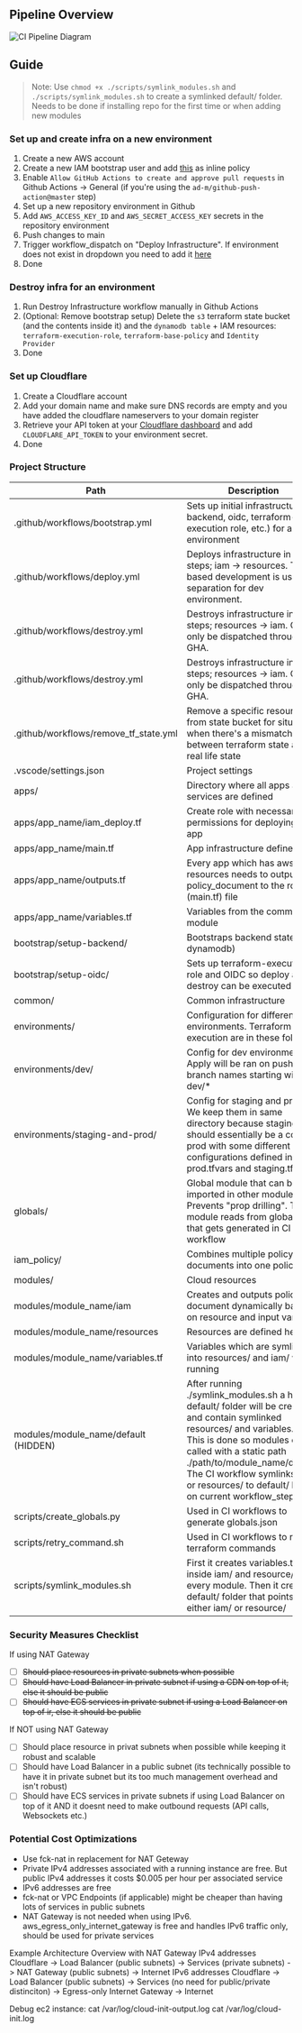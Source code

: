 ## Pipeline Overview
![CI Pipeline Diagram](ci-pipeline-diagram.png)

## Guide
> Note: Use `chmod +x ./scripts/symlink_modules.sh` and `./scripts/symlink_modules.sh` to create a symlinked default/ folder. Needs to be done if installing repo for the first time or when adding new modules

### Set up and create infra on a new environment
1. Create a new AWS account
2. Create a new IAM bootstrap user and add [this](bootstrap/README.md) as inline policy
3. Enable `Allow GitHub Actions to create and approve pull requests` in Github Actions -> General (if you're using the `ad-m/github-push-action@master` step)
4. Set up a new repository environment in Github
5. Add `AWS_ACCESS_KEY_ID` and `AWS_SECRET_ACCESS_KEY` secrets in the repository environment
6. Push changes to main
7. Trigger workflow_dispatch on "Deploy Infrastructure". If environment does not exist in dropdown you need to add it [here](https://github.com/carlssonk/terraform-aws-infra/blob/main/.github/workflows/deploy.yml#L10)
8. Done

### Destroy infra for an environment
1. Run Destroy Infrastructure workflow manually in Github Actions
2. (Optional: Remove bootstrap setup) Delete the `s3` terraform state bucket (and the contents inside it) and the `dynamodb table` + IAM resources: `terraform-execution-role`, `terraform-base-policy` and `Identity Provider`
3. Done

### Set up Cloudflare
1. Create a Cloudflare account
2. Add your domain name and make sure DNS records are empty and you have added the cloudflare nameservers to your domain register
3. Retrieve your API token at your [Cloudflare dashboard](https://dash.cloudflare.com/profile/api-tokens) and add `CLOUDFLARE_API_TOKEN` to your environment secret.
4. Done

### Project Structure
| Path                                  | Description                                                                                                                                                                                                                                                                                                   |
|---------------------------------------|---------------------------------------------------------------------------------------------------------------------------------------------------------------------------------------------------------------------------------------------------------------------------------------------------------------|
| .github/workflows/bootstrap.yml       | Sets up initial infrastructure (tf backend, oidc, terraform-execution role, etc.) for a new environment                                                                                                                                                                                                       |
| .github/workflows/deploy.yml          | Deploys infrastructure in 2 steps; iam -> resources. Trunk-based development is used + separation for dev environment.                                                                                                                                                                                        |
| .github/workflows/destroy.yml         | Destroys infrastructure in 2 steps; resources -> iam. Can only be dispatched throught GHA.                                                                                                                                                                                                                    |
| .github/workflows/destroy.yml         | Destroys infrastructure in 2 steps; resources -> iam. Can only be dispatched throught GHA.                                                                                                                                                                                                                    |
| .github/workflows/remove_tf_state.yml | Remove a specific resource from state bucket for situations when there's a mismatch between terraform state and real life state                                                                                                                                                                               |
| .vscode/settings.json                 | Project settings                                                                                                                                                                                                                                                                                              |
| apps/                                 | Directory where all apps and services are defined                                                                                                                                                                                                                                                             |
| apps/app_name/iam_deploy.tf           | Create role with necessary IAM permissions for deploying the app                                                                                                                                                                                                                                              |
| apps/app_name/main.tf                 | App infrastructure defined here                                                                                                                                                                                                                                                                               |
| apps/app_name/outputs.tf              | Every app which has aws resources needs to output a policy_document to the root (main.tf) file                                                                                                                                                                                                                |
| apps/app_name/variables.tf            | Variables from the common module                                                                                                                                                                                                                                                                              |
| bootstrap/setup-backend/              | Bootstraps backend state (s3 + dynamodb)                                                                                                                                                                                                                                                                      |
| bootstrap/setup-oidc/                 | Sets up terraform-execution-role and OIDC so deploy and destroy can be executed                                                                                                                                                                                                                               |
| common/                               | Common infrastructure                                                                                                                                                                                                                                                                                         |
| environments/                         | Configuration for different environments. Terraform execution are in these folders                                                                                                                                                                                                                            |
| environments/dev/                     | Config for dev environment. Apply will be ran on pushes to branch names starting with dev/*                                                                                                                                                                                                                   |
| environments/staging-and-prod/        | Config for staging and prod. We keep them in same directory because staging should essentially be a copy of prod with some different configurations defined in prod.tfvars and staging.tfvars                                                                                                                 |
| globals/                              | Global module that can be imported in other modules. Prevents "prop drilling". This module reads from globals.json that gets generated in CI workflow                                                                                                                                                         |
| iam_policy/                           | Combines multiple policy documents into one policy                                                                                                                                                                                                                                                            |
| modules/                              | Cloud resources                                                                                                                                                                                                                                                                                               |
| modules/module_name/iam               | Creates and outputs policy document dynamically based on resource and input variables                                                                                                                                                                                                                         |
| modules/module_name/resources         | Resources are defined here                                                                                                                                                                                                                                                                                    |
| modules/module_name/variables.tf      | Variables which are symlinked into resources/ and iam/ when running                                                                                                                                                                                                                                           |
| modules/module_name/default (HIDDEN)  | After running ./symlink_modules.sh a hidden default/ folder will be created and contain symlinked resources/ and variables.tf. This is done so modules can be called with a static path ./path/to/module_name/default. The CI workflow symlinks iam/ or resources/ to default/ based on current workflow_step |
| scripts/create_globals.py             | Used in CI workflows to generate globals.json                                                                                                                                                                                                                                                                 |
| scripts/retry_command.sh              | Used in CI workflows to retry terraform commands                                                                                                                                                                                                                                                              |
| scripts/symlink_modules.sh            | First it creates variables.tf inside iam/ and resource/ for every module. Then it creates a default/ folder that points to either iam/ or resource/                                                                                                                                                           |


### Security Measures Checklist
If using NAT Gateway
- [ ] ~~Should place resources in private subnets when possible~~
- [ ] ~~Should have Load Balancer in private subnet if using a CDN on top of it, else it should be public~~
- [ ] ~~Should have ECS services in private subnet if using a Load Balancer on top of ir, else it should be public~~

If NOT using NAT Gateway
- [ ] Should place resource in privat subnets when possible while keeping it robust and scalable
- [ ] Should have Load Balancer in a public subnet (its technically possible to have it in private subnet but its too much management overhead and isn't robust)
- [ ] Should have ECS services in private subnets if using Load Balancer on top of it AND it doesnt need to make outbound requests (API calls, Websockets etc.)

### Potential Cost Optimizations
* Use fck-nat in replacement for NAT Geteway
* Private IPv4 addresses associated with a running instance are free. But public IPv4 addresses it costs $0.005 per hour per associated service
* IPv6 addresses are free
* fck-nat or VPC Endpoints (if applicable) might be cheaper than having lots of services in public subnets
* NAT Gateway is not needed when using IPv6. aws_egress_only_internet_gateway is free and handles IPv6 traffic only, should be used for private services


Example Architecture Overview with NAT Gateway
IPv4 addresses
Cloudflare -> Load Balancer (public subnets) -> Services (private subnets) -> NAT Gateway (public subnets) -> Internet
IPv6 addresses
Cloudflare -> Load Balancer (public subnets) -> Services (no need for public/private distinciton) -> Egress-only Internet Gateway -> Internet

Debug ec2 instance: 
cat /var/log/cloud-init-output.log
cat /var/log/cloud-init.log

